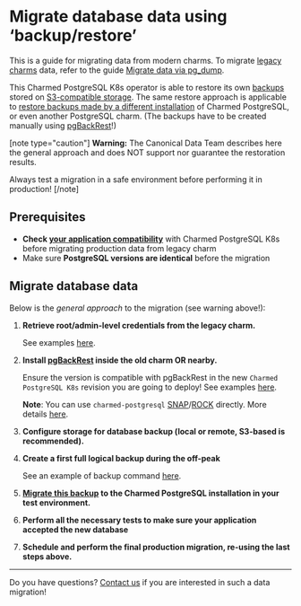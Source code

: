 # Migrate database data using ‘backup/restore’

This is a guide for migrating data from modern charms. To migrate [legacy charms](/t/11013) data, refer to the guide [Migrate data via pg_dump](/t/12162).

This Charmed PostgreSQL K8s operator is able to restore its own [backups](/t/9597) stored on [S3-compatible storage](/t/9595). The same restore approach is applicable to [restore backups made by a different installation](/t/9598) of Charmed PostgreSQL, or even another PostgreSQL charm. (The backups have to be created manually using [pgBackRest](https://pgbackrest.org/)!)

[note type="caution"]
**Warning:** The Canonical Data Team describes here the general approach and does NOT support nor guarantee the restoration results. 

Always test a migration in a safe environment before performing it in production!
[/note]

## Prerequisites
* **Check [your application compatibility](/t/11013)** with Charmed PostgreSQL K8s before migrating production data from legacy charm
* Make sure **PostgreSQL versions are identical** before the migration

## Migrate database data
Below is the *general approach* to the migration (see warning above!):

1. **Retrieve root/admin-level credentials from the legacy charm.**

   See examples [here](/t/12162).

2. **Install [pgBackRest](https://pgbackrest.org/) inside the old charm OR nearby.** 
   
   Ensure the version is compatible with pgBackRest in the new `Charmed PostgreSQL K8s` revision you are going to deploy! See examples [here](https://pgbackrest.org/user-guide.html#installation). 

   **Note**: You can use `charmed-postgresql` [SNAP](https://snapcraft.io/charmed-postgresql)/[ROCK](https://github.com/canonical/charmed-postgresql-rock) directly. More details [here](/t/11856#hld).

3. **Configure storage for database backup (local or remote, S3-based is recommended).**

4. **Create a first full logical backup during the off-peak** 

   See an example of backup command [here](https://github.com/canonical/postgresql-k8s-operator/commit/f39caaa4c5c85afdb157bd53df54a24a1b9687ac#diff-cc5993b9da2438ecff27897b3ab9d2f9bc445cbf5b4f6369a1a0c2f404fe6a4fR186-R212).

5. **[Migrate this backup](/t/9598) to the Charmed PostgreSQL installation in your test environment.**
6. **Perform all the necessary tests to make sure your application accepted the new database**
7. **Schedule and perform the final production migration, re-using the last steps above.**
---
Do you have questions? [Contact us](/t/11852) if you are interested in such a data migration!
